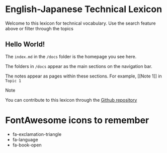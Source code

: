 # English-Japanese Technical Lexicon

Welcome to this lexicon for technical vocabulary. Use the search feature above or filter through the topics

## Hello World!

The `index.md` in the `/docs` folder is the homepage you see here.

The folders in `/docs` appear as the main sections on the navigation bar.

The notes appear as pages within these sections. For example, [[Note 1]] in `Topic 1`

> [!NOTE]
> You can contribute to this lexicon through the [Github repository](https://github.com/basilems/ENJP-Technical-Lexicon)

# FontAwesome icons to remember

- fa-exclamation-triangle
- fa-language
- fa-book-open